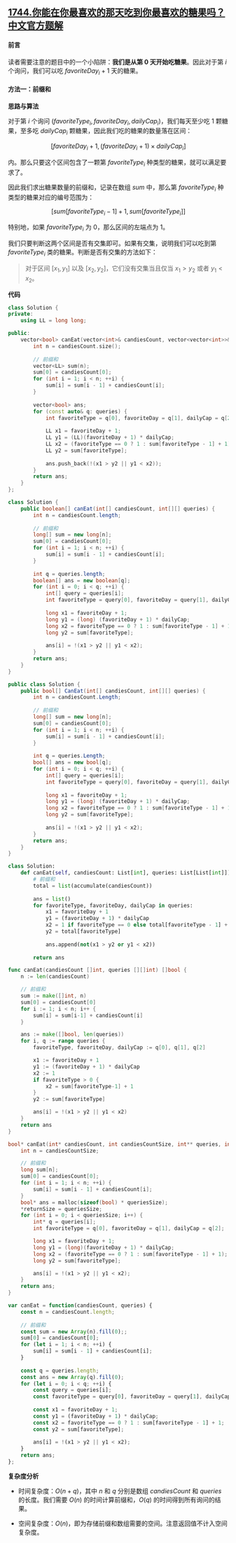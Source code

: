 ## [1744.你能在你最喜欢的那天吃到你最喜欢的糖果吗？ 中文官方题解](https://leetcode.cn/problems/can-you-eat-your-favorite-candy-on-your-favorite-day/solutions/100000/ni-neng-zai-ni-zui-xi-huan-de-na-tian-ch-boa0)

#### 前言

读者需要注意的题目中的一个小陷阱：**我们是从第 $0$ 天开始吃糖果**。因此对于第 $i$ 个询问，我们可以吃 $\textit{favoriteDay}_i+1$ 天的糖果。

#### 方法一：前缀和

**思路与算法**

对于第 $i$ 个询问 $(\textit{favoriteType}_i, \textit{favoriteDay}_i, \textit{dailyCap}_i)$，我们每天至少吃 $1$ 颗糖果，至多吃 $\textit{dailyCap}_i$ 颗糖果，因此我们吃的糖果的数量落在区间：

$$
\Big[ \textit{favoriteDay}_i+1, (\textit{favoriteDay}_i+1) \times \textit{dailyCap}_i \Big]
$$

内。那么只要这个区间包含了一颗第 $\textit{favoriteType}_i$ 种类型的糖果，就可以满足要求了。

因此我们求出糖果数量的前缀和，记录在数组 $\textit{sum}$ 中，那么第 $\textit{favoriteType}_i$ 种类型的糖果对应的编号范围为：

$$
\Big[ \textit{sum}[\textit{favoriteType}_i-1]+1, \textit{sum}[\textit{favoriteType}_i] \Big]
$$

特别地，如果 $\textit{favoriteType}_i$ 为 $0$，那么区间的左端点为 $1$。

我们只要判断这两个区间是否有交集即可。如果有交集，说明我们可以吃到第 $\textit{favoriteType}_i$ 类的糖果。判断是否有交集的方法如下：

> 对于区间 $[x_1, y_1]$ 以及 $[x_2, y_2]$，它们没有交集当且仅当 $x_1 > y_2$ 或者 $y_1 < x_2$。

**代码**

```C++ [sol1-C++]
class Solution {
private:
    using LL = long long;

public:
    vector<bool> canEat(vector<int>& candiesCount, vector<vector<int>>& queries) {
        int n = candiesCount.size();
        
        // 前缀和
        vector<LL> sum(n);
        sum[0] = candiesCount[0];
        for (int i = 1; i < n; ++i) {
            sum[i] = sum[i - 1] + candiesCount[i];
        }
        
        vector<bool> ans;
        for (const auto& q: queries) {
            int favoriteType = q[0], favoriteDay = q[1], dailyCap = q[2];
            
            LL x1 = favoriteDay + 1;
            LL y1 = (LL)(favoriteDay + 1) * dailyCap;
            LL x2 = (favoriteType == 0 ? 1 : sum[favoriteType - 1] + 1);
            LL y2 = sum[favoriteType];
            
            ans.push_back(!(x1 > y2 || y1 < x2));
        }
        return ans;
    }
};
```

```Java [sol1-Java]
class Solution {
    public boolean[] canEat(int[] candiesCount, int[][] queries) {
        int n = candiesCount.length;
        
        // 前缀和
        long[] sum = new long[n];
        sum[0] = candiesCount[0];
        for (int i = 1; i < n; ++i) {
            sum[i] = sum[i - 1] + candiesCount[i];
        }
        
        int q = queries.length;
        boolean[] ans = new boolean[q];
        for (int i = 0; i < q; ++i) {
            int[] query = queries[i];
            int favoriteType = query[0], favoriteDay = query[1], dailyCap = query[2];
            
            long x1 = favoriteDay + 1;
            long y1 = (long) (favoriteDay + 1) * dailyCap;
            long x2 = favoriteType == 0 ? 1 : sum[favoriteType - 1] + 1;
            long y2 = sum[favoriteType];
            
            ans[i] = !(x1 > y2 || y1 < x2);
        }
        return ans;
    }
}
```

```C# [sol1-C#]
public class Solution {
    public bool[] CanEat(int[] candiesCount, int[][] queries) {
        int n = candiesCount.Length;
        
        // 前缀和
        long[] sum = new long[n];
        sum[0] = candiesCount[0];
        for (int i = 1; i < n; ++i) {
            sum[i] = sum[i - 1] + candiesCount[i];
        }
        
        int q = queries.Length;
        bool[] ans = new bool[q];
        for (int i = 0; i < q; ++i) {
            int[] query = queries[i];
            int favoriteType = query[0], favoriteDay = query[1], dailyCap = query[2];
            
            long x1 = favoriteDay + 1;
            long y1 = (long) (favoriteDay + 1) * dailyCap;
            long x2 = favoriteType == 0 ? 1 : sum[favoriteType - 1] + 1;
            long y2 = sum[favoriteType];
            
            ans[i] = !(x1 > y2 || y1 < x2);
        }
        return ans;
    }
}
```

```Python [sol1-Python3]
class Solution:
    def canEat(self, candiesCount: List[int], queries: List[List[int]]) -> List[bool]:
        # 前缀和
        total = list(accumulate(candiesCount))
        
        ans = list()
        for favoriteType, favoriteDay, dailyCap in queries:
            x1 = favoriteDay + 1
            y1 = (favoriteDay + 1) * dailyCap
            x2 = 1 if favoriteType == 0 else total[favoriteType - 1] + 1
            y2 = total[favoriteType]
            
            ans.append(not(x1 > y2 or y1 < x2))
        
        return ans
```

```go [sol1-Golang]
func canEat(candiesCount []int, queries [][]int) []bool {
    n := len(candiesCount)

    // 前缀和
    sum := make([]int, n)
    sum[0] = candiesCount[0]
    for i := 1; i < n; i++ {
        sum[i] = sum[i-1] + candiesCount[i]
    }

    ans := make([]bool, len(queries))
    for i, q := range queries {
        favoriteType, favoriteDay, dailyCap := q[0], q[1], q[2]

        x1 := favoriteDay + 1
        y1 := (favoriteDay + 1) * dailyCap
        x2 := 1
        if favoriteType > 0 {
            x2 = sum[favoriteType-1] + 1
        }
        y2 := sum[favoriteType]

        ans[i] = !(x1 > y2 || y1 < x2)
    }
    return ans
}
```

```C [sol1-C]
bool* canEat(int* candiesCount, int candiesCountSize, int** queries, int queriesSize, int* queriesColSize, int* returnSize) {
    int n = candiesCountSize;

    // 前缀和
    long sum[n];
    sum[0] = candiesCount[0];
    for (int i = 1; i < n; ++i) {
        sum[i] = sum[i - 1] + candiesCount[i];
    }
    bool* ans = malloc(sizeof(bool) * queriesSize);
    *returnSize = queriesSize;
    for (int i = 0; i < queriesSize; i++) {
        int* q = queries[i];
        int favoriteType = q[0], favoriteDay = q[1], dailyCap = q[2];

        long x1 = favoriteDay + 1;
        long y1 = (long)(favoriteDay + 1) * dailyCap;
        long x2 = (favoriteType == 0 ? 1 : sum[favoriteType - 1] + 1);
        long y2 = sum[favoriteType];

        ans[i] = !(x1 > y2 || y1 < x2);
    }
    return ans;
}
```

```JavaScript [sol1-JavaScript]
var canEat = function(candiesCount, queries) {
    const n = candiesCount.length;
    
    // 前缀和
    const sum = new Array(n).fill(0);;
    sum[0] = candiesCount[0];
    for (let i = 1; i < n; ++i) {
        sum[i] = sum[i - 1] + candiesCount[i];
    }
    
    const q = queries.length;
    const ans = new Array(q).fill(0);
    for (let i = 0; i < q; ++i) {
        const query = queries[i];
        const favoriteType = query[0], favoriteDay = query[1], dailyCap = query[2];
        
        const x1 = favoriteDay + 1;
        const y1 = (favoriteDay + 1) * dailyCap;
        const x2 = favoriteType == 0 ? 1 : sum[favoriteType - 1] + 1;
        const y2 = sum[favoriteType];
        
        ans[i] = !(x1 > y2 || y1 < x2);
    }
    return ans;
};
```

**复杂度分析**

- 时间复杂度：$O(n+q)$，其中 $n$ 和 $q$ 分别是数组 $\textit{candiesCount}$ 和 $\textit{queries}$ 的长度。我们需要 $O(n)$ 的时间计算前缀和，$O(q)$ 的时间得到所有询问的结果。

- 空间复杂度：$O(n)$，即为存储前缀和数组需要的空间。注意返回值不计入空间复杂度。